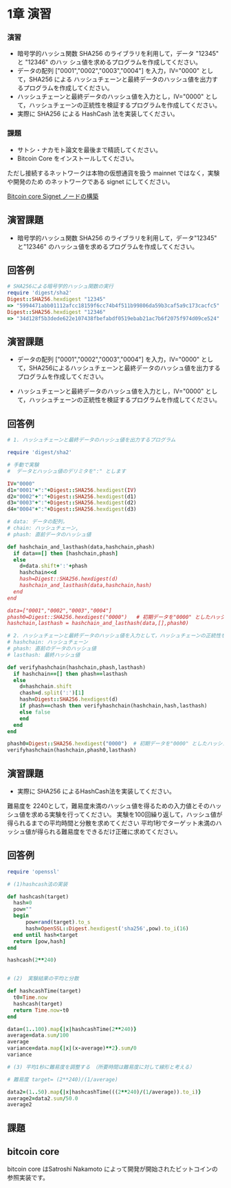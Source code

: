 # 1章 演習

### 演習

* 暗号学的ハッシュ関数 SHA256 のライブラリを利用して，データ "12345" と "12346" のハッ シュ値を求めるプログラムを作成してください。
* データの配列 ["0001","0002","0003","0004"] を入力，IV="0000" として，SHA256 による ハッシュチェーンと最終データのハッシュ値を出力するプログラムを作成してください。
* ハッシュチェーンと最終データのハッシュ値を入力とし，IV="0000" として，ハッシュチェーンの正統性を検証するプログラムを作成してください。
* 実際に SHA256 による HashCash 法を実装してください。

### 課題

* サトシ・ナカモト論文を最後まで精読してください。
* Bitcoin Core をインストールしてください。

ただし接続するネットワークは本物の仮想通貨を扱う mainnet ではなく，実験や開発のため のネットワークである signet にしてください。

[Bitcoin core Signet ノードの構築](https://github.com/ShigeichiroYamasaki/yamalabo/blob/master/bitcoin-core-signet.md)

## 演習課題

* 暗号学的ハッシュ関数 SHA256 のライブラリを利用して，データ"12345" と"12346" のハッシュ値を求めるプログラムを作成してください。

## 回答例

```ruby
# SHA256による暗号学的ハッシュ関数の実行
require 'digest/sha2'
Digest::SHA256.hexdigest "12345"
=> "5994471abb01112afcc18159f6cc74b4f511b99806da59b3caf5a9c173cacfc5"
Digest::SHA256.hexdigest "12346"
=> "34d128f5b3dede622e107438fbefabdf0519ebab21ac7b6f2075f974d09ce524"
```

## 演習課題

* データの配列 ["0001","0002","0003","0004"] を入力，IV="0000" として，SHA256によるハッシュチェーンと最終データのハッシュ値を出力するプログラムを作成してください。

* ハッシュチェーンと最終データのハッシュ値を入力とし，IV="0000" として，ハッシュチェーンの正統性を検証するプログラムを作成してください。



## 回答例

```ruby
# 1. ハッシュチェーンと最終データのハッシュ値を出力するプログラム

require 'digest/sha2'

# 手動で実験
#  データとハッシュ値のデリミタを":" とします

IV="0000"
d1="0001"+":"+Digest::SHA256.hexdigest(IV)
d2="0002"+":"+Digest::SHA256.hexdigest(d1)
d3="0003"+":"+Digest::SHA256.hexdigest(d2)
d4="0004"+":"+Digest::SHA256.hexdigest(d3)

# data: データの配列，
# chain: ハッシュチェーン, 
# phash: 直前データのハッシュ値

def hashchain_and_lasthash(data,hashchain,phash)
  if data==[] then [hashchain,phash]
  else
    d=data.shift+':'+phash
    hashchain<<d
    hash=Digest::SHA256.hexdigest(d)
    hashchain_and_lasthash(data,hashchain,hash)
  end
end

data=["0001","0002","0003","0004"]
phash0=Digest::SHA256.hexdigest("0000")   # 初期データを"0000" としたハッシュ値
hashchain,lasthash = hashchain_and_lasthash(data,[],phash0)
```

```ruby
# 2. ハッシュチェーンと最終データのハッシュ値を入力として，ハッシュチェーンの正統性を検証する
# hashchain: ハッシュチェーン
# phash: 直前のデータのハッシュ値
# lasthash: 最終ハッシュ値

def verifyhashchain(hashchain,phash,lasthash)
  if hashchain==[] then phash==lasthash
  else
    d=hashchain.shift
    chash=d.split(':')[1]
    hash=Digest::SHA256.hexdigest(d)
    if phash==chash then verifyhashchain(hashchain,hash,lasthash)
    else false
    end
  end
end

phash0=Digest::SHA256.hexdigest("0000")  # 初期データを"0000" としたハッシュ値
verifyhashchain(hashchain,phash0,lasthash)

```

## 演習課題

* 実際に SHA256 によるHashCash法を実装してください。

難易度を 2240として，難易度未満のハッシュ値を得るための入力値とそのハッシュ値を求める実験を行ってください。
実験を100回繰り返して，ハッシュ値が得られるまでの平均時間と分散を求めてください
平均1秒でターゲット未満のハッシュ値が得られる難易度をできるだけ正確に求めてください。



## 回答例

```ruby
require 'openssl'

# (1)hashcash法の実装

def hashcash(target)
  hash=0
  pow=""
  begin
      pow=rand(target).to_s
      hash=OpenSSL::Digest.hexdigest('sha256',pow).to_i(16)
  end until hash<target
  return [pow,hash]
end

hashcash(2**240)
```

```ruby

# (2)　実験結果の平均と分散

def hashcashTime(target)
  t0=Time.now
  hashcash(target)
  return Time.now-t0
end

data=(1..100).map{|x|hashcashTime(2**240)}
average=data.sum/100
average
variance=data.map{|x|(x-average)**2}.sum/0
variance

```

```ruby
# (3) 平均1秒に難易度を調整する　（所要時間は難易度に対して線形と考える）

# 難易度 target= (2**240)/(1/average)

data2=(1..50).map{|x|hashcashTime(((2**240)/(1/average)).to_i)}
average2=data2.sum/50.0
average2
```


## 課題


## bitcoin core

bitcoin core はSatroshi Nakamoto によって開発が開始されたビットコインの参照実装です。

```
